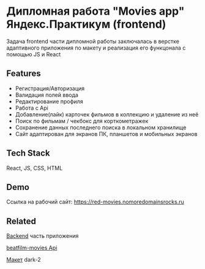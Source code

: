 
# Дипломная работа "Movies app" Яндекс.Практикум (frontend)

Задача frontend части дипломной работы заключалась в верстке адаптивного приложения по макету и реализация его функцонала с помощью JS и React


## Features

- Регистрация/Авторизация
- Валидация полей ввода
- Редактирование профиля
- Работа с Api
- Добавление(лайк) карточек фильмов в коллекцию и удаление из неё
- Поиск по фильмам / чекбокс для корткометражек
- Сохранение данных последнего поиска в локальном хранилище
- Сайт адаптирован для экранов ПК, планшетов и мобильных экранов




## Tech Stack

React, JS, CSS, HTML



## Demo

Ссылка на рабочий сайт: https://red-movies.nomoredomainsrocks.ru


## Related

[Backend](https://github.com/Red-Handed-Guy/movies-explorer-api) часть приложения

[beatfilm-movies Api](https://api.nomoreparties.co/beatfilm-movies)

[Макет](https://www.figma.com/file/6FMWkB94wE7KTkcCgUXtnC/light-1?type=design&node-id=891-3857&mode=design&t=2o1n0jVrlmCiWxAF-0) dark-2 